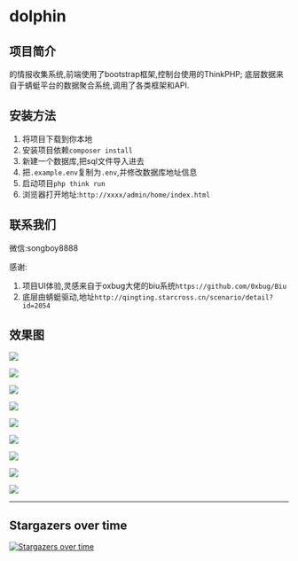# dolphin

## 项目简介
的情报收集系统,前端使用了bootstrap框架,控制台使用的ThinkPHP;
底层数据来自于蜻蜓平台的数据聚合系统,调用了各类框架和API. 


## 安装方法
1. 将项目下载到你本地
2. 安装项目依赖`composer install`
3. 新建一个数据库,把sql文件导入进去 
4. 把`.example.env`复制为`.env`,并修改数据库地址信息 
5. 启动项目`php think run` 
6. 浏览器打开地址:`http://xxxx/admin/home/index.html`

## 联系我们

微信:songboy8888


感谢:
1. 项目UI体验,灵感来自于oxbug大佬的biu系统`https://github.com/0xbug/Biu`
2. 底层由蜻蜓驱动,地址`http://qingting.starcross.cn/scenario/detail?id=2054`


## 效果图

![](http://oss.songboy.site/blog/20230307120424.png)

![](http://oss.songboy.site/blog/20230307120714.png)

![](http://oss.songboy.site/blog/20230307120735.png)

![](http://oss.songboy.site/blog/20230307121407.png)

![](http://oss.songboy.site/blog/20230307120802.png)

![](http://oss.songboy.site/blog/20230307120821.png)

![](http://oss.songboy.site/blog/20230307120831.png)

![](http://oss.songboy.site/blog/20230307120841.png)

![](http://oss.songboy.site/blog/20230307121110.png)


----


## Stargazers over time

[![Stargazers over time](https://starchart.cc/StarCrossPortal/dolphin.svg)](https://starchart.cc/StarCrossPortal/dolphin)
